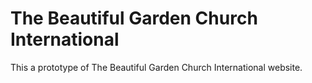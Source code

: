 # The Beautiful Garden Church International
This a prototype of The Beautiful Garden Church International website.
